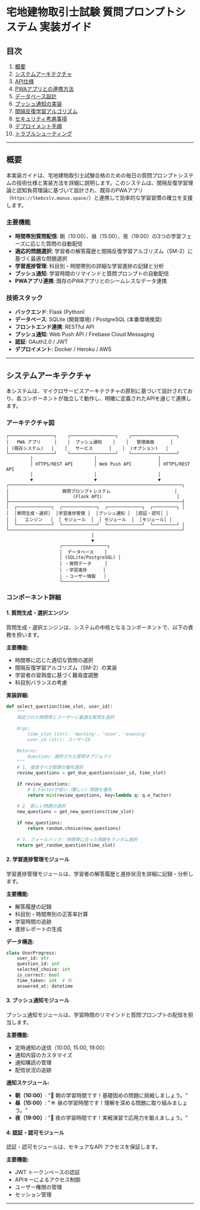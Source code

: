 # 宅地建物取引士試験 質問プロンプトシステム 実装ガイド

## 目次

1. [概要](#概要)
2. [システムアーキテクチャ](#システムアーキテクチャ)
3. [API仕様](#api仕様)
4. [PWAアプリとの連携方法](#pwaアプリとの連携方法)
5. [データベース設計](#データベース設計)
6. [プッシュ通知の実装](#プッシュ通知の実装)
7. [間隔反復学習アルゴリズム](#間隔反復学習アルゴリズム)
8. [セキュリティ考慮事項](#セキュリティ考慮事項)
9. [デプロイメント手順](#デプロイメント手順)
10. [トラブルシューティング](#トラブルシューティング)

---

## 概要

本実装ガイドは、宅地建物取引士試験合格のための毎日の質問プロンプトシステムの技術仕様と実装方法を詳細に説明します。このシステムは、間隔反復学習理論と認知負荷理論に基づいて設計され、既存のPWAアプリ（`https://lkebcslv.manus.space/`）と連携して効率的な学習習慣の確立を支援します。

### 主要機能

- **時間帯別質問配信**: 朝（10:00）、昼（15:00）、夜（19:00）の3つの学習フェーズに応じた質問の自動配信
- **適応的問題選択**: 学習者の解答履歴と間隔反復学習アルゴリズム（SM-2）に基づく最適な問題選択
- **学習進捗管理**: 科目別・時間帯別の詳細な学習進捗の記録と分析
- **プッシュ通知**: 学習時間のリマインドと質問プロンプトの自動配信
- **PWAアプリ連携**: 既存のPWAアプリとのシームレスなデータ連携

### 技術スタック

- **バックエンド**: Flask (Python)
- **データベース**: SQLite (開発環境) / PostgreSQL (本番環境推奨)
- **フロントエンド連携**: RESTful API
- **プッシュ通知**: Web Push API / Firebase Cloud Messaging
- **認証**: OAuth2.0 / JWT
- **デプロイメント**: Docker / Heroku / AWS

---


## システムアーキテクチャ

本システムは、マイクロサービスアーキテクチャの原則に基づいて設計されており、各コンポーネントが独立して動作し、明確に定義されたAPIを通じて連携します。

### アーキテクチャ図

```
┌─────────────────┐    ┌─────────────────┐    ┌─────────────────┐
│   PWA アプリ     │    │  プッシュ通知    │    │   管理画面      │
│ (既存システム)   │    │   サービス      │    │  (オプション)   │
└─────────────────┘    └─────────────────┘    └─────────────────┘
         │                       │                       │
         │ HTTPS/REST API        │ Web Push API          │ HTTPS/REST API
         │                       │                       │
         ▼                       ▼                       ▼
┌─────────────────────────────────────────────────────────────────┐
│                    質問プロンプトシステム                        │
│                        (Flask API)                            │
├─────────────────────────────────────────────────────────────────┤
│  ┌─────────────┐  ┌─────────────┐  ┌─────────────┐  ┌─────────┐ │
│  │質問生成・選択│  │学習進捗管理 │  │プッシュ通知 │  │認証・認可│ │
│  │   エンジン   │  │ モジュール  │  │ モジュール  │  │モジュール│ │
│  └─────────────┘  └─────────────┘  └─────────────┘  └─────────┘ │
└─────────────────────────────────────────────────────────────────┘
                                │
                                ▼
                    ┌─────────────────┐
                    │  データベース    │
                    │ (SQLite/PostgreSQL) │
                    │ ・質問データ     │
                    │ ・学習進捗      │
                    │ ・ユーザー情報   │
                    └─────────────────┘
```

### コンポーネント詳細

#### 1. 質問生成・選択エンジン

質問生成・選択エンジンは、システムの中核となるコンポーネントで、以下の責務を担います。

**主要機能:**
- 時間帯に応じた適切な質問の選択
- 間隔反復学習アルゴリズム（SM-2）の実装
- 学習者の習熟度に基づく難易度調整
- 科目別バランスの考慮

**実装詳細:**
```python
def select_question(time_slot, user_id):
    """
    指定された時間帯とユーザーに最適な質問を選択
    
    Args:
        time_slot (str): 'morning', 'noon', 'evening'
        user_id (str): ユーザーID
    
    Returns:
        Question: 選択された質問オブジェクト
    """
    # 1. 復習すべき問題の優先選択
    review_questions = get_due_questions(user_id, time_slot)
    
    if review_questions:
        # E-Factorが低い（難しい）問題を優先
        return min(review_questions, key=lambda q: q.e_factor)
    
    # 2. 新しい問題の選択
    new_questions = get_new_questions(time_slot)
    
    if new_questions:
        return random.choice(new_questions)
    
    # 3. フォールバック: 時間帯に合った問題をランダム選択
    return get_random_question(time_slot)
```

#### 2. 学習進捗管理モジュール

学習進捗管理モジュールは、学習者の解答履歴と進捗状況を詳細に記録・分析します。

**主要機能:**
- 解答履歴の記録
- 科目別・時間帯別の正答率計算
- 学習時間の追跡
- 進捗レポートの生成

**データ構造:**
```python
class UserProgress:
    user_id: str
    question_id: int
    selected_choice: int
    is_correct: bool
    time_taken: int  # 秒
    answered_at: datetime
```

#### 3. プッシュ通知モジュール

プッシュ通知モジュールは、学習時間のリマインドと質問プロンプトの配信を担当します。

**主要機能:**
- 定時通知の送信（10:00, 15:00, 19:00）
- 通知内容のカスタマイズ
- 通知購読の管理
- 配信状況の追跡

**通知スケジュール:**
- **朝（10:00）**: "🌅 朝の学習時間です！基礎固めの問題に挑戦しましょう。"
- **昼（15:00）**: "☀️ 昼の学習時間です！理解を深める問題に取り組みましょう。"
- **夜（19:00）**: "🌙 夜の学習時間です！実戦演習で応用力を鍛えましょう。"

#### 4. 認証・認可モジュール

認証・認可モジュールは、セキュアなAPI アクセスを保証します。

**主要機能:**
- JWT トークンベースの認証
- APIキーによるアクセス制御
- ユーザー権限の管理
- セッション管理

---

